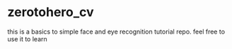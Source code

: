 # zerotohero_cv


this is a basics to simple face and eye recognition tutorial repo.
feel free to use it to learn 
